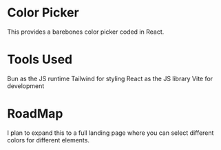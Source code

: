 # Color Picker 

This provides a barebones color picker coded in React.

# Tools Used
Bun as the JS runtime
Tailwind for styling
React as the JS library
Vite for development


# RoadMap

I plan to expand this to a full landing page where you can select different colors for different elements.
